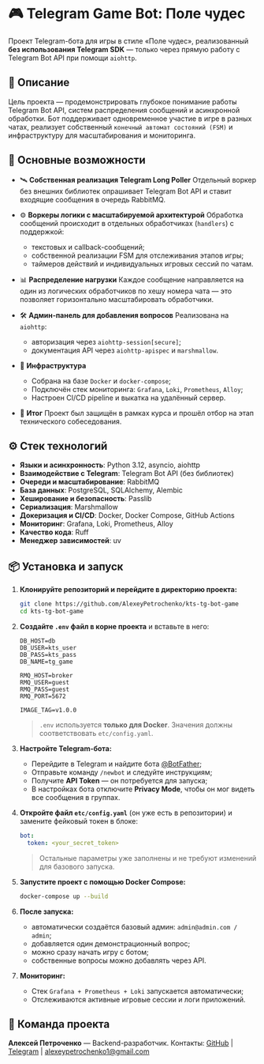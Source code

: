 # 🎮 Telegram Game Bot: Поле чудес

Проект Telegram-бота для игры в стиле «Поле чудес», реализованный **без использования Telegram SDK** — только через прямую работу с Telegram Bot API при помощи `aiohttp`.

## 🚀 Описание

Цель проекта — продемонстрировать глубокое понимание работы Telegram Bot API, систем распределения сообщений и асинхронной обработки.
Бот поддерживает одновременное участие в игре в разных чатах, реализует собственный `конечный автомат состояний (FSM)` и инфраструктуру для масштабирования и мониторинга.

## 🧩 Основные возможности

- 🛰️ **Собственная реализация Telegram Long Poller**
  Отдельный воркер без внешних библиотек опрашивает Telegram Bot API и ставит входящие сообщения в очередь RabbitMQ.

- ⚙️ **Воркеры логики с масштабируемой архитектурой**
  Обработка сообщений происходит в отдельных обработчиках (`handlers`) с поддержкой:
  - текстовых и callback-сообщений;
  - собственной реализации FSM для отслеживания этапов игры;
  - таймеров действий и индивидуальных игровых сессий по чатам.

- 📊 **Распределение нагрузки**
  Каждое сообщение направляется на один из логических обработчиков по хешу номера чата — это позволяет горизонтально масштабировать обработчики.

- 🛠️ **Админ-панель для добавления вопросов**
  Реализована на `aiohttp`:
  - авторизация через `aiohttp-session[secure]`;
  - документация API через `aiohttp-apispec` и `marshmallow`.

- 🐳 **Инфраструктура**
  - Собрана на базе `Docker` и `docker-compose`;
  - Подключён стек мониторинга: `Grafana`, `Loki`, `Prometheus`, `Alloy`;
  - Настроен CI/CD pipeline и выкатка на удалённый сервер.

- 🏁 **Итог**
  Проект был защищён в рамках курса и прошёл отбор на этап технического собеседования.

## ⚙️ Стек технологий

- **Языки и асинхронность**: Python 3.12, asyncio, aiohttp
- **Взаимодействие с Telegram**: Telegram Bot API (без библиотек)
- **Очереди и масштабирование**: RabbitMQ
- **База данных**: PostgreSQL, SQLAlchemy, Alembic
- **Хеширование и безопасность**: Passlib
- **Сериализация**: Marshmallow
- **Докеризация и CI/CD**: Docker, Docker Compose, GitHub Actions
- **Мониторинг**: Grafana, Loki, Prometheus, Alloy
- **Качество кода**: Ruff
- **Менеджер зависимостей**: uv

## 📦 Установка и запуск

1. **Клонируйте репозиторий и перейдите в директорию проекта:**

    ```bash
    git clone https://github.com/AlexeyPetrochenko/kts-tg-bot-game
    cd kts-tg-bot-game
    ```

2. **Создайте `.env` файл в корне проекта** и вставьте в него:

    ```env
    DB_HOST=db
    DB_USER=kts_user
    DB_PASS=kts_pass
    DB_NAME=tg_game

    RMQ_HOST=broker
    RMQ_USER=guest
    RMQ_PASS=guest
    RMQ_PORT=5672

    IMAGE_TAG=v1.0.0
    ```

    > `.env` используется **только для Docker**. Значения должны соответствовать `etc/config.yaml`.

3. **Настройте Telegram-бота:**
   - Перейдите в Telegram и найдите бота [@BotFather](https://t.me/BotFather);
   - Отправьте команду `/newbot` и следуйте инструкциям;
   - Получите **API Token** — он потребуется для запуска;
   - В настройках бота отключите **Privacy Mode**, чтобы он мог видеть все сообщения в группах.

4. **Откройте файл `etc/config.yaml`** (он уже есть в репозитории) и замените фейковый токен в блоке:

    ```yaml
    bot:
      token: <your_secret_token>
    ```

    > Остальные параметры уже заполнены и не требуют изменений для базового запуска.

5. **Запустите проект с помощью Docker Compose:**

    ```bash
    docker-compose up --build
    ```

6. **После запуска:**
   - автоматически создаётся базовый админ: `admin@admin.com / admin`;
   - добавляется один демонстрационный вопрос;
   - можно сразу начать игру с ботом;
   - собственные вопросы можно добавлять через API.

7. **Мониторинг:**
   - Стек `Grafana + Prometheus + Loki` запускается автоматически;
   - Отслеживаются активные игровые сессии и логи приложений.

## 👥 Команда проекта

**Алексей Петроченко** — Backend-разработчик.
Контакты:
[GitHub](https://github.com/AlexeyPetrochenko) | [Telegram](https://t.me/AlekseyPetrochenko) | [alexeypetrochenko1@gmail.com](mailto:alexeypetrochenko1@gmail.com)
